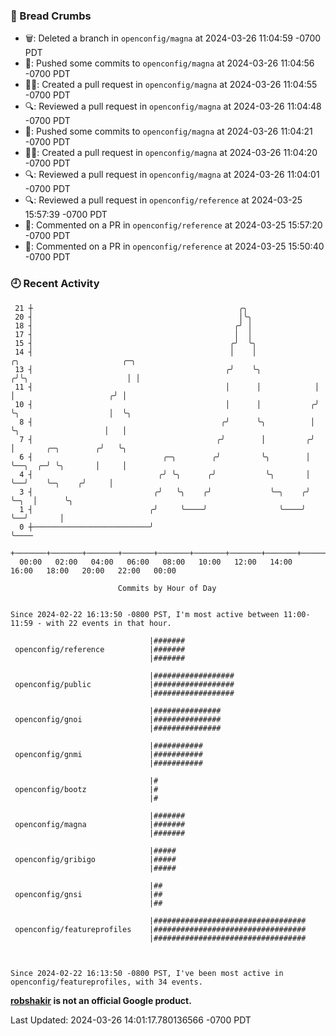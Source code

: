 ### 🍞 Bread Crumbs

 * 🗑: Deleted a branch in `openconfig/magna` at 2024-03-26 11:04:59 -0700 PDT
 * 🚢: Pushed some commits to `openconfig/magna` at 2024-03-26 11:04:56 -0700 PDT
 * ✍🏼: Created a pull request in `openconfig/magna` at 2024-03-26 11:04:55 -0700 PDT
 * 🔍: Reviewed a pull request in  `openconfig/magna` at 2024-03-26 11:04:48 -0700 PDT
 * 🚢: Pushed some commits to `openconfig/magna` at 2024-03-26 11:04:21 -0700 PDT
 * ✍🏼: Created a pull request in `openconfig/magna` at 2024-03-26 11:04:20 -0700 PDT
 * 🔍: Reviewed a pull request in  `openconfig/magna` at 2024-03-26 11:04:01 -0700 PDT
 * 🔍: Reviewed a pull request in  `openconfig/reference` at 2024-03-25 15:57:39 -0700 PDT
 * 💬: Commented on a PR in  `openconfig/reference` at 2024-03-25 15:57:20 -0700 PDT
 * 💬: Commented on a PR in  `openconfig/reference` at 2024-03-25 15:50:40 -0700 PDT

### 🕘 Recent Activity
```
 21 ┼                                              ╭╮
 20 ┤                                              │╰╮
 18 ┤                                             ╭╯ │
 17 ┤                                             │  │
 15 ┤                                            ╭╯  ╰╮
 14 ┤                                            │    │              ╭╮                       ╭─╮
 13 ┤                                           ╭╯    ╰╮            ╭╯╰╮                      │ │
 11 ┤                                           │      │            │  │                     ╭╯ │
 10 ┤                                           │      │           ╭╯  ╰╮                    │  ╰╮
  8 ┤                                          ╭╯      ╰╮          │    ╰╮                   │   │
  7 ┤                                         ╭╯        │         ╭╯     │       ╭─╮        ╭╯   ╰╮
  6 ┤                             ╭─╮        ╭╯         ╰╮        │      ╰──╮  ╭─╯ ╰╮       │     │
  4 ┤                            ╭╯ ╰╮      ╭╯           ╰╮       │         ╰──╯    ╰─╮    ╭╯     │
  3 ┤                           ╭╯   ╰╮    ╭╯             ╰─╮    ╭╯                   ╰─╮  │      ╰╮
  1 ┤                          ╭╯     ╰────╯                ╰────╯                      ╰──╯       │
  0 ┼──────────────────────────╯                                                                   ╰────
    +───────+───────+───────+───────+───────+───────+───────+───────+───────+───────+───────+───────+────
  00:00   02:00   04:00   06:00   08:00   10:00   12:00   14:00   16:00   18:00   20:00   22:00   00:00   

						Commits by Hour of Day


Since 2024-02-22 16:13:50 -0800 PST, I'm most active between 11:00-11:59 - with 22 events in that hour.

```



```
                               |#######
 openconfig/reference          |#######
                               |#######

                               |##################
 openconfig/public             |##################
                               |##################

                               |###############
 openconfig/gnoi               |###############
                               |###############

                               |###########
 openconfig/gnmi               |###########
                               |###########

                               |#
 openconfig/bootz              |#
                               |#

                               |#######
 openconfig/magna              |#######
                               |#######

                               |#####
 openconfig/gribigo            |#####
                               |#####

                               |##
 openconfig/gnsi               |##
                               |##

                               |##################################
 openconfig/featureprofiles    |##################################
                               |##################################



Since 2024-02-22 16:13:50 -0800 PST, I've been most active in openconfig/featureprofiles, with 34 events.

```
**[robshakir](mailto:robjs@google.com) is not an official Google product.**  


Last Updated: 2024-03-26 14:01:17.780136566 -0700 PDT
